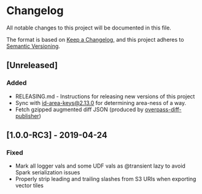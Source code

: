 # Changelog

All notable changes to this project will be documented in this file.

The format is based on [Keep a Changelog](https://keepachangelog.com/en/1.0.0/),
and this project adheres to [Semantic Versioning](https://semver.org/spec/v2.0.0.html).

## [Unreleased]
 
### Added

- RELEASING.md - Instructions for releasing new versions of this project
- Sync with [id-area-keys@2.13.0](https://github.com/osmlab/id-area-keys/blob/v2.13.0/areaKeys.json) for determining area-ness of a way.
- Fetch gzipped augmented diff JSON (produced by [overpass-diff-publisher](https://github.com/mojodna/overpass-diff-publisher))

## [1.0.0-RC3] - 2019-04-24
 
### Fixed

- Mark all logger vals and some UDF vals as @transient lazy to avoid Spark serialization issues
- Properly strip leading and trailing slashes from S3 URIs when exporting vector tiles

